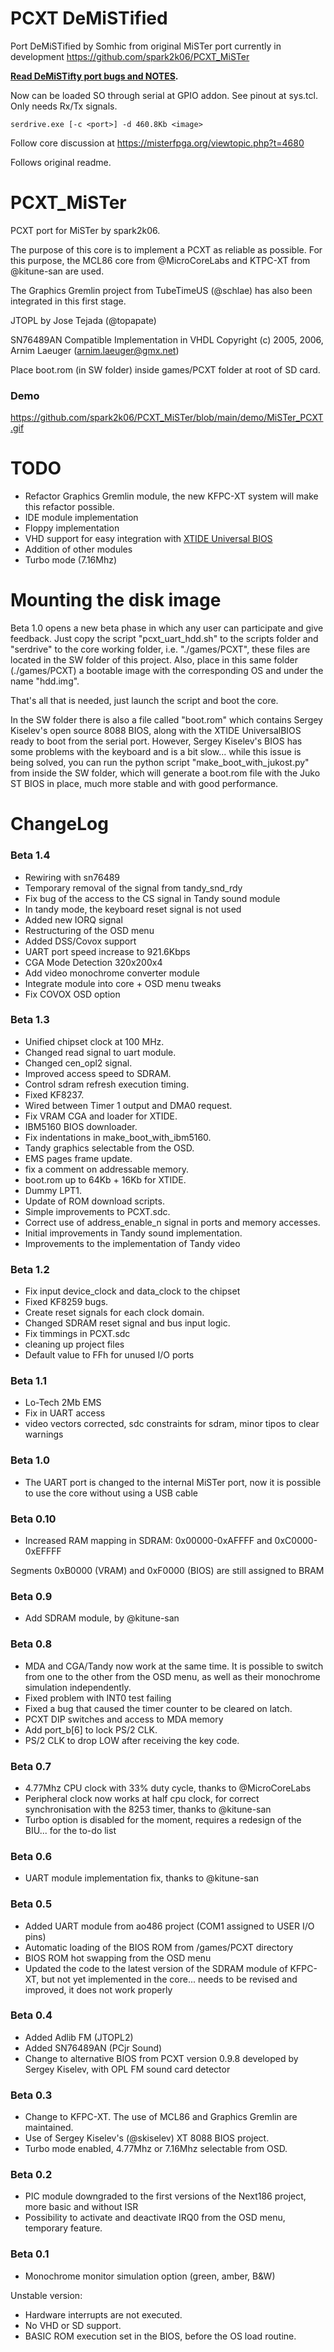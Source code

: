 # PCXT DeMiSTified

Port DeMiSTified by Somhic from original MiSTer port currently in development  https://github.com/spark2k06/PCXT_MiSTer

**[Read DeMiSTifty port bugs and NOTES](README_NOTES_DeMiSTify.md).**

Now can be loaded SO through serial at GPIO addon. See pinout at sys.tcl.  Only needs Rx/Tx signals.

```
serdrive.exe [-c <port>] -d 460.8Kb <image>
```

Follow core discussion at https://misterfpga.org/viewtopic.php?t=4680

Follows original readme.

# PCXT_MiSTer

PCXT port for MiSTer by spark2k06.

The purpose of this core is to implement a PCXT as reliable as possible. For this purpose, the MCL86 core from @MicroCoreLabs and KTPC-XT from @kitune-san are used.

The Graphics Gremlin project from TubeTimeUS (@schlae) has also been integrated in this first stage.

JTOPL by Jose Tejada (@topapate)

SN76489AN Compatible Implementation in VHDL Copyright (c) 2005, 2006, Arnim Laeuger (arnim.laeuger@gmx.net)

Place boot.rom (in SW folder) inside games/PCXT folder at root of SD card.

### Demo

https://github.com/spark2k06/PCXT_MiSTer/blob/main/demo/MiSTer_PCXT.gif

# TODO

* Refactor Graphics Gremlin module, the new KFPC-XT system will make this refactor possible.
* IDE module implementation
* Floppy implementation
* VHD support for easy integration with [XTIDE Universal BIOS](https://www.xtideuniversalbios.org/)
* Addition of other modules
* Turbo mode (7.16Mhz)

# Mounting the disk image

Beta 1.0 opens a new beta phase in which any user can participate and give feedback. Just copy the script "pcxt_uart_hdd.sh" to the scripts folder and "serdrive" to the core working folder, i.e. "./games/PCXT", these files are located in the SW folder of this project. Also, place in this same folder (./games/PCXT) a bootable image with the corresponding OS and under the name "hdd.img". 

That's all that is needed, just launch the script and boot the core.

In the SW folder there is also a file called "boot.rom" which contains Sergey Kiselev's open source 8088 BIOS, along with the XTIDE UniversalBIOS ready to boot from the serial port. However, Sergey Kiselev's BIOS has some problems with the keyboard and is a bit slow... while this issue is being solved, you can run the python script "make_boot_with_jukost.py" from inside the SW folder, which will generate a boot.rom file with the Juko ST BIOS in place, much more stable and with good performance.

# ChangeLog

### Beta 1.4

* Rewiring with sn76489
* Temporary removal of the signal from tandy_snd_rdy
* Fix bug of the access to the CS signal in Tandy sound module
* In tandy mode, the keyboard reset signal is not used
* Added new IORQ signal
* Restructuring of the OSD menu
* Added DSS/Covox support
* UART port speed increase to 921.6Kbps
* CGA Mode Detection 320x200x4
* Add video monochrome converter module
* Integrate module into core + OSD menu tweaks
* Fix COVOX OSD option

### Beta 1.3

* Unified chipset clock at 100 MHz.
* Changed read signal to uart module.
* Changed cen_opl2 signal.
* Improved access speed to SDRAM.
* Control sdram refresh execution timing.
* Fixed KF8237.
* Wired between Timer 1 output and DMA0 request.
* Fix VRAM CGA and loader for XTIDE.
* IBM5160 BIOS downloader.
* Fix indentations in make_boot_with_ibm5160.
* Tandy graphics selectable from the OSD.
* EMS pages frame update.
* fix a comment on addressable memory.
* boot.rom up to 64Kb + 16Kb for XTIDE.
* Dummy LPT1.
* Update of ROM download scripts.
* Simple improvements to PCXT.sdc.
* Correct use of address_enable_n signal in ports and memory accesses.
* Initial improvements in Tandy sound implementation.
* Improvements to the implementation of Tandy video

### Beta 1.2

* Fix input device_clock and data_clock to the chipset
* Fixed KF8259 bugs.
* Create reset signals for each clock domain.
* Changed SDRAM reset signal and bus input logic.
* Fix timmings in PCXT.sdc
* cleaning up project files
* Default value to FFh for unused I/O ports 

### Beta 1.1

* Lo-Tech 2Mb EMS
* Fix in UART access
* video vectors corrected, sdc constraints for sdram, minor tipos to clear warnings

### Beta 1.0

* The UART port is changed to the internal MiSTer port, now it is possible to use the core without using a USB cable

### Beta 0.10

* Increased RAM mapping in SDRAM: 0x00000-0xAFFFF and 0xC0000-0xEFFFF

Segments 0xB0000 (VRAM) and 0xF0000 (BIOS) are still assigned to BRAM

### Beta 0.9

* Add SDRAM module, by @kitune-san

### Beta 0.8

* MDA and CGA/Tandy now work at the same time. It is possible to switch from one to the other from the OSD menu, as well as their monochrome simulation independently.
* Fixed problem with INT0 test failing
* Fixed a bug that caused the timer counter to be cleared on latch.
* PCXT DIP switches and access to MDA memory
* Add port_b[6] to lock PS/2 CLK.
* PS/2 CLK to drop LOW after receiving the key code.

### Beta 0.7

* 4.77Mhz CPU clock with 33% duty cycle, thanks to @MicroCoreLabs
* Peripheral clock now works at half cpu clock, for correct synchronisation with the 8253 timer, thanks to @kitune-san
* Turbo option is disabled for the moment, requires a redesign of the BIU... for the to-do list

### Beta 0.6

* UART module implementation fix, thanks to @kitune-san

### Beta 0.5

* Added UART module from ao486 project (COM1 assigned to USER I/O pins)
* Automatic loading of the BIOS ROM from /games/PCXT directory
* BIOS ROM hot swapping from the OSD menu
* Updated the code to the latest version of the SDRAM module of KFPC-XT, but not yet implemented in the core... needs to be revised and improved, it does not work properly

### Beta 0.4

* Added Adlib FM (JTOPL2)
* Added SN76489AN (PCjr Sound)
* Change to alternative BIOS from PCXT version 0.9.8 developed by Sergey Kiselev, with OPL FM sound card detector

### Beta 0.3

* Change to KFPC-XT. The use of MCL86 and Graphics Gremlin are maintained.
* Use of Sergey Kiselev's (@skiselev) XT 8088 BIOS project.
* Turbo mode enabled, 4.77Mhz or 7.16Mhz selectable from OSD.

### Beta 0.2

* PIC module downgraded to the first versions of the Next186 project, more basic and without ISR
* Possibility to activate and deactivate IRQ0 from the OSD menu, temporary feature.

### Beta 0.1

* Monochrome monitor simulation option (green, amber, B&W)

Unstable version:

* Hardware interrupts are not executed.
* No VHD or SD support.
* BASIC ROM execution set in the BIOS, before the OS load routine.

